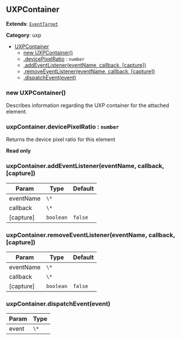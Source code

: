 
<a name="uxpcontainer" id="uxpcontainer"></a>

## UXPContainer

**Extends**: [`EventTarget`](#eventtarget)

**Category**: uxp

* [UXPContainer](#UXPContainer)
    * [new UXPContainer()](#new-uxpcontainer-new)
    * [.devicePixelRatio](#uxpcontainer-devicepixelratio) : `number`
    * [.addEventListener(eventName, callback, [capture])](#eventtarget-addeventlistener)
    * [.removeEventListener(eventName, callback, [capture])](#eventtarget-removeeventlistener)
    * [.dispatchEvent(event)](#eventtarget-dispatchevent)

<a name="new-uxpcontainer-new" id="new-uxpcontainer-new"></a>

### new UXPContainer()
Describes information regarding the UXP container for the attached element.

<a name="uxpcontainer-devicepixelratio" id="uxpcontainer-devicepixelratio"></a>

### uxpContainer.devicePixelRatio : `number`
Returns the device pixel ratio for this element

**Read only**

<a name="eventtarget-addeventlistener" id="eventtarget-addeventlistener"></a>

### uxpContainer.addEventListener(eventName, callback, [capture])

| Param | Type | Default |
| --- | --- | --- |
| eventName | `\*` |  |
| callback | `\*` |  |
| [capture] | `boolean` | `false` |

<a name="eventtarget-removeeventlistener" id="eventtarget-removeeventlistener"></a>

### uxpContainer.removeEventListener(eventName, callback, [capture])

| Param | Type | Default |
| --- | --- | --- |
| eventName | `\*` |  |
| callback | `\*` |  |
| [capture] | `boolean` | `false` |

<a name="eventtarget-dispatchevent" id="eventtarget-dispatchevent"></a>

### uxpContainer.dispatchEvent(event)

| Param | Type |
| --- | --- |
| event | `\*` |

